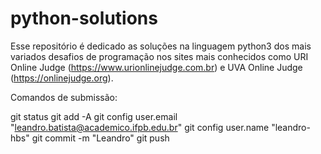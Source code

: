 # python-solutions

Esse repositório é dedicado as soluções na linguagem python3 dos mais variados desafios de programação nos sites mais conhecidos como URI Online Judge (https://www.urionlinejudge.com.br) e UVA Online Judge (https://onlinejudge.org).

Comandos de submissão:

git status
git add -A
git config user.email "leandro.batista@academico.ifpb.edu.br"
git config user.name "leandro-hbs"
git commit -m "Leandro"
git push

